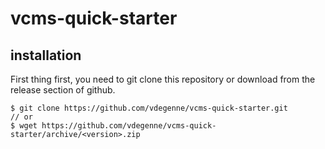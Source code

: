 # vcms-quick-starter

## installation

First thing first, you need to git clone this repository or download from the release section of github.

```
$ git clone https://github.com/vdegenne/vcms-quick-starter.git
// or
$ wget https://github.com/vdegenne/vcms-quick-starter/archive/<version>.zip
```
